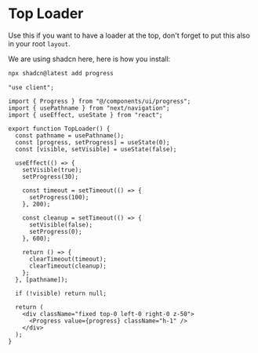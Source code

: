 # Top Loader

Use this if you want to have a loader at the top, don't forget to put this also in your root `layout`.

We are using shadcn here, here is how you install:

```sh
npx shadcn@latest add progress
```

```tsx
"use client";

import { Progress } from "@/components/ui/progress";
import { usePathname } from "next/navigation";
import { useEffect, useState } from "react";

export function TopLoader() {
  const pathname = usePathname();
  const [progress, setProgress] = useState(0);
  const [visible, setVisible] = useState(false);

  useEffect(() => {
    setVisible(true);
    setProgress(30);

    const timeout = setTimeout(() => {
      setProgress(100);
    }, 200);

    const cleanup = setTimeout(() => {
      setVisible(false);
      setProgress(0);
    }, 600);

    return () => {
      clearTimeout(timeout);
      clearTimeout(cleanup);
    };
  }, [pathname]);

  if (!visible) return null;

  return (
    <div className="fixed top-0 left-0 right-0 z-50">
      <Progress value={progress} className="h-1" />
    </div>
  );
}
```
